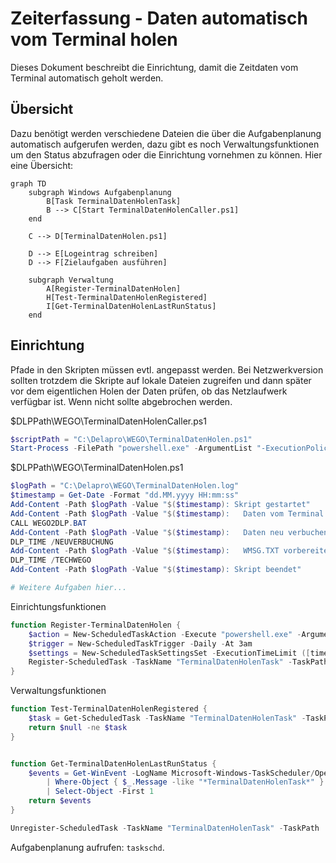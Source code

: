 # Zeiterfassung - Daten automatisch vom Terminal holen

Dieses Dokument beschreibt die Einrichtung, damit die Zeitdaten vom Terminal automatisch geholt werden.

## Übersicht

Dazu benötigt werden verschiedene Dateien die über die Aufgabenplanung automatisch aufgerufen werden, dazu gibt es noch Verwaltungsfunktionen um den Status abzufragen oder die Einrichtung vornehmen zu können. Hier eine Übersicht:

```mermaid
graph TD
    subgraph Windows Aufgabenplanung
        B[Task TerminalDatenHolenTask]
        B --> C[Start TerminalDatenHolenCaller.ps1]
    end

    C --> D[TerminalDatenHolen.ps1]

    D --> E[Logeintrag schreiben]
    D --> F[Zielaufgaben ausführen]

    subgraph Verwaltung
        A[Register-TerminalDatenHolen]
        H[Test-TerminalDatenHolenRegistered]
        I[Get-TerminalDatenHolenLastRunStatus]
    end
```

## Einrichtung

Pfade in den Skripten müssen evtl. angepasst werden. Bei Netzwerkversion sollten trotzdem die Skripte auf lokale Dateien zugreifen und dann später vor dem eigentlichen Holen der Daten prüfen, ob das Netzlaufwerk verfügbar ist. Wenn nicht sollte abgebrochen werden.

$DLPPath\WEGO\TerminalDatenHolenCaller.ps1
```Powershell
$scriptPath = "C:\Delapro\WEGO\TerminalDatenHolen.ps1"
Start-Process -FilePath "powershell.exe" -ArgumentList "-ExecutionPolicy Bypass -File `"$scriptPath`"" -NoNewWindow
```

$DLPPath\WEGO\TerminalDatenHolen.ps1
```Powershell
$logPath = "C:\Delapro\WEGO\TerminalDatenHolen.log"
$timestamp = Get-Date -Format "dd.MM.yyyy HH:mm:ss"
Add-Content -Path $logPath -Value "$($timestamp): Skript gestartet"
Add-Content -Path $logPath -Value "$($timestamp):   Daten vom Terminal holen"
CALL WEGO2DLP.BAT
Add-Content -Path $logPath -Value "$($timestamp):   Daten neu verbuchen starten"
DLP_TIME /NEUVERBUCHUNG
Add-Content -Path $logPath -Value "$($timestamp):   WMSG.TXT vorbereiten"
DLP_TIME /TECHWEGO
Add-Content -Path $logPath -Value "$($timestamp): Skript beendet"

# Weitere Aufgaben hier...
```

Einrichtungsfunktionen
```Powershell
function Register-TerminalDatenHolen {
    $action = New-ScheduledTaskAction -Execute "powershell.exe" -Argument "-ExecutionPolicy Bypass -File C:\Delapro\WEGO\TerminalDatenHolenCaller.ps1"
    $trigger = New-ScheduledTaskTrigger -Daily -At 3am
    $settings = New-ScheduledTaskSettingsSet -ExecutionTimeLimit ([timespan]::FromHours(2))
    Register-ScheduledTask -TaskName "TerminalDatenHolenTask" -TaskPath '\easy\' -Action $action -Trigger $trigger -User "$env:USERNAME" -RunLevel Limited -Setting $settings
}
```

Verwaltungsfunktionen
```Powershell
function Test-TerminalDatenHolenRegistered {
    $task = Get-ScheduledTask -TaskName "TerminalDatenHolenTask" -TaskPath '\easy\' -ErrorAction SilentlyContinue
    return $null -ne $task
}


function Get-TerminalDatenHolenLastRunStatus {
    $events = Get-WinEvent -LogName Microsoft-Windows-TaskScheduler/Operational `
        | Where-Object { $_.Message -like "*TerminalDatenHolenTask*" } `
        | Select-Object -First 1
    return $events
}

Unregister-ScheduledTask -TaskName "TerminalDatenHolenTask" -TaskPath '\easy\' 
```

Aufgabenplanung aufrufen: <CODE>taskschd</CODE>.

